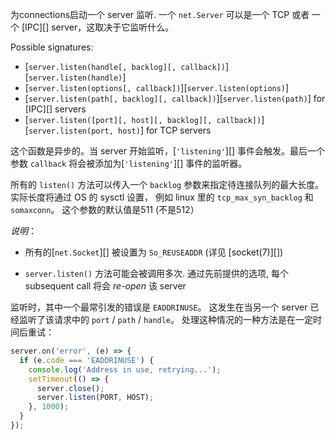 
为connections启动一个 server 监听. 一个 `net.Server` 可以是一个 TCP 或者 
一个 [IPC][] server，这取决于它监听什么。

Possible signatures:

* [`server.listen(handle[, backlog][, callback])`][`server.listen(handle)`]
* [`server.listen(options[, callback])`][`server.listen(options)`]
* [`server.listen(path[, backlog][, callback])`][`server.listen(path)`]
  for [IPC][] servers
* [`server.listen([port][, host][, backlog][, callback])`][`server.listen(port, host)`]
  for TCP servers

这个函数是异步的。当 server 开始监听，[`'listening'`][] 事件会触发。最后一个参数
`callback` 将会被添加为[`'listening'`][] 事件的监听器。


所有的 `listen()` 方法可以传入一个 `backlog` 参数来指定待连接队列的最大长度。
实际长度将通过 OS 的 sysctl 设置， 例如 linux 里的 `tcp_max_syn_backlog` 和 `somaxconn`。
这个参数的默认值是511 (不是512）

*说明*：

* 所有的[`net.Socket`][] 被设置为 `So_REUSEADDR` (详见 [socket(7)][])

* `server.listen()` 方法可能会被调用多次. 通过先前提供的选项, 每个 subsequent call 将会 *re-open* 该 server

监听时，其中一个最常引发的错误是 `EADDRINUSE`。
这发生在当另一个 server 已经监听了该请求中的 `port` / `path` / `handle`。
处理这种情况的一种方法是在一定时间后重试：

```js
server.on('error', (e) => {
  if (e.code === 'EADDRINUSE') {
    console.log('Address in use, retrying...');
    setTimeout(() => {
      server.close();
      server.listen(PORT, HOST);
    }, 1000);
  }
});
```

